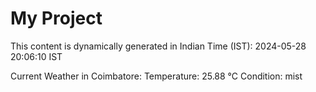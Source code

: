 # My Project

This content is dynamically generated in Indian Time (IST): 2024-05-28 20:06:10 IST


Current Weather in Coimbatore:
Temperature: 25.88 °C
Condition: mist
